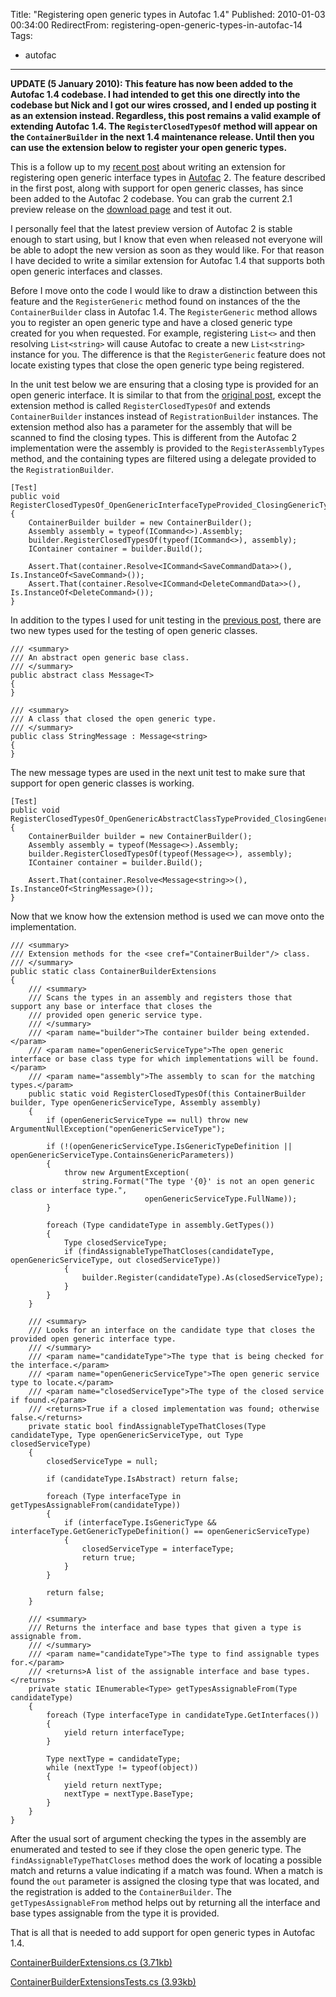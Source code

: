 Title: "Registering open generic types in Autofac 1.4"
Published: 2010-01-03 00:34:00
RedirectFrom: registering-open-generic-types-in-autofac-14
Tags:
  - autofac
---
**UPDATE (5 January 2010): This feature has now been added to the Autofac 1.4 codebase. I had intended to get this one directly into the codebase but Nick and I got our wires crossed, and I ended up posting it as an extension instead. Regardless, this post remains a valid example of extending Autofac 1.4. The `RegisterClosedTypesOf` method will appear on the `ContainerBuilder` in the next 1.4 maintenance release. Until then you can use the extension below to register your open generic types.**

This is a follow up to my [recent post](http://alexmg.com/post/2009/12/19/Registering-open-generic-interface-types-in-Autofac.aspx) about writing an extension for registering open generic interface types in [Autofac](http://code.google.com/p/autofac/) 2. The feature described in the first post, along with support for open generic classes, has since been added to the Autofac 2 codebase. You can grab the current 2.1 preview release on the [download page](http://code.google.com/p/autofac/downloads/list) and test it out.

I personally feel that the latest preview version of Autofac 2 is stable enough to start using, but I know that even when released not everyone will be able to adopt the new version as soon as they would like. For that reason I have decided to write a similar extension for Autofac 1.4 that supports both open generic interfaces and classes.

Before I move onto the code I would like to draw a distinction between this feature and the `RegisterGeneric` method found on instances of the the `ContainerBuilder` class in Autofac 1.4. The `RegisterGeneric` method allows you to register an open generic type and have a closed generic type created for you when requested. For example, registering `List<>` and then resolving `List<string>` will cause Autofac to create a new `List<string>` instance for you. The difference is that the `RegisterGeneric` feature does not locate existing types that close the open generic type being registered.

In the unit test below we are ensuring that a closing type is provided for an open generic interface. It is similar to that from the [original post](http://alexmg.com/post/2009/12/19/Registering-open-generic-interface-types-in-Autofac.aspx), except the extension method is called `RegisterClosedTypesOf` and extends `ContainerBuilder` instances instead of `RegistrationBuilder` instances. The extension method also has a parameter for the assembly that will be scanned to find the closing types. This is different from the Autofac 2 implementation were the assembly is provided to the `RegisterAssemblyTypes` method, and the containing types are filtered using a delegate provided to the `RegistrationBuilder`.

    [Test]
    public void RegisterClosedTypesOf_OpenGenericInterfaceTypeProvided_ClosingGenericTypesRegistered()
    {
        ContainerBuilder builder = new ContainerBuilder();
        Assembly assembly = typeof(ICommand<>).Assembly;
        builder.RegisterClosedTypesOf(typeof(ICommand<>), assembly);
        IContainer container = builder.Build();
    
        Assert.That(container.Resolve<ICommand<SaveCommandData>>(), Is.InstanceOf<SaveCommand>());
        Assert.That(container.Resolve<ICommand<DeleteCommandData>>(), Is.InstanceOf<DeleteCommand>());
    }

In addition to the types I used for unit testing in the [previous post](http://alexmg.com/post/2009/12/19/Registering-open-generic-interface-types-in-Autofac.aspx), there are two new types used for the testing of open generic classes.

    /// <summary>
    /// An abstract open generic base class.
    /// </summary>
    public abstract class Message<T>
    {
    }
    
    /// <summary>
    /// A class that closed the open generic type.
    /// </summary>
    public class StringMessage : Message<string>
    {
    }

The new message types are used in the next unit test to make sure that support for open generic classes is working.

    [Test]
    public void RegisterClosedTypesOf_OpenGenericAbstractClassTypeProvided_ClosingGenericTypesRegistered()
    {
        ContainerBuilder builder = new ContainerBuilder();
        Assembly assembly = typeof(Message<>).Assembly;
        builder.RegisterClosedTypesOf(typeof(Message<>), assembly);
        IContainer container = builder.Build();
    
        Assert.That(container.Resolve<Message<string>>(), Is.InstanceOf<StringMessage>());
    }

Now that we know how the extension method is used we can move onto the implementation.

    /// <summary>
    /// Extension methods for the <see cref="ContainerBuilder"/> class.
    /// </summary>
    public static class ContainerBuilderExtensions
    {
        /// <summary>
        /// Scans the types in an assembly and registers those that support any base or interface that closes the 
        /// provided open generic service type.
        /// </summary>
        /// <param name="builder">The container builder being extended.</param>
        /// <param name="openGenericServiceType">The open generic interface or base class type for which implementations will be found.</param>
        /// <param name="assembly">The assembly to scan for the matching types.</param>
        public static void RegisterClosedTypesOf(this ContainerBuilder builder, Type openGenericServiceType, Assembly assembly)
        {
            if (openGenericServiceType == null) throw new ArgumentNullException("openGenericServiceType");
    
            if (!(openGenericServiceType.IsGenericTypeDefinition || openGenericServiceType.ContainsGenericParameters))
            {
                throw new ArgumentException(
                    string.Format("The type '{0}' is not an open generic class or interface type.",
                                  openGenericServiceType.FullName));
            }
    
            foreach (Type candidateType in assembly.GetTypes())
            {
                Type closedServiceType;
                if (findAssignableTypeThatCloses(candidateType, openGenericServiceType, out closedServiceType))
                {
                    builder.Register(candidateType).As(closedServiceType);
                }
            }
        }
    
        /// <summary>
        /// Looks for an interface on the candidate type that closes the provided open generic interface type.
        /// </summary>
        /// <param name="candidateType">The type that is being checked for the interface.</param>
        /// <param name="openGenericServiceType">The open generic service type to locate.</param>
        /// <param name="closedServiceType">The type of the closed service if found.</param>
        /// <returns>True if a closed implementation was found; otherwise false.</returns>
        private static bool findAssignableTypeThatCloses(Type candidateType, Type openGenericServiceType, out Type closedServiceType)
        {
            closedServiceType = null;
    
            if (candidateType.IsAbstract) return false;
    
            foreach (Type interfaceType in getTypesAssignableFrom(candidateType))
            {
                if (interfaceType.IsGenericType && interfaceType.GetGenericTypeDefinition() == openGenericServiceType)
                {
                    closedServiceType = interfaceType;
                    return true;
                }
            }
    
            return false;
        }
    
        /// <summary>
        /// Returns the interface and base types that given a type is assignable from.
        /// </summary>
        /// <param name="candidateType">The type to find assignable types for.</param>
        /// <returns>A list of the assignable interface and base types.</returns>
        private static IEnumerable<Type> getTypesAssignableFrom(Type candidateType)
        {
            foreach (Type interfaceType in candidateType.GetInterfaces())
            {
                yield return interfaceType;
            }
    
            Type nextType = candidateType;
            while (nextType != typeof(object))
            {
                yield return nextType;
                nextType = nextType.BaseType;
            }
        }
    }

After the usual sort of argument checking the types in the assembly are enumerated and tested to see if they close the open generic type. The `findAssignableTypeThatCloses` method does the work of locating a possible match and returns a value indicating if a match was found. When a match is found the `out` parameter is assigned the closing type that was located, and the registration is added to the `ContainerBuilder`. The `getTypesAssignableFrom` method helps out by returning all the interface and base types assignable from the type it is provided.

That is all that is needed to add support for open generic types in Autofac 1.4.

[ContainerBuilderExtensions.cs (3.71kb)](/content/files/2010/Jan/ContainerBuilderExtensions.cs)

[ContainerBuilderExtensionsTests.cs (3.93kb)](/content/files/2010/Jan/ContainerBuilderExtensionsTests.cs)
